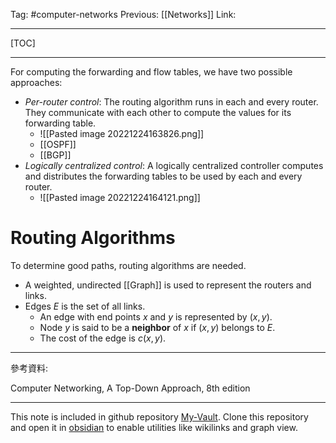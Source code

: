 Tag: #computer-networks 
Previous: [[Networks]]
Link: 

---

[TOC]

---

For computing the forwarding and flow tables, we have two possible approaches:

- *Per-router control*: The routing algorithm runs in each and every router. They communicate with each other to compute the values for its forwarding table.
	- ![[Pasted image 20221224163826.png]]
	- [[OSPF]]
	- [[BGP]]
- *Logically centralized control*: A logically centralized controller computes and distributes the forwarding tables to be used by each and every router.
	- ![[Pasted image 20221224164121.png]]

# Routing Algorithms

To determine good paths, routing algorithms are needed.

- A weighted, undirected [[Graph]] is used to represent the routers and links.
- Edges $E$ is the set of all links.
	- An edge with end points $x$ and $y$ is represented by $(x, y)$.
	- Node $y$ is said to be a **neighbor** of $x$ if $(x, y)$ belongs to $E$.
	- The cost of the edge is $c(x, y)$.

---

參考資料:

Computer Networking, A Top-Down Approach, 8th edition

---

This note is included in github repository [My-Vault](https://github.com/LittleD3092/My-Vault.git). Clone this repository and open it in [obsidian](https://obsidian.md/) to enable utilities like wikilinks and graph view.